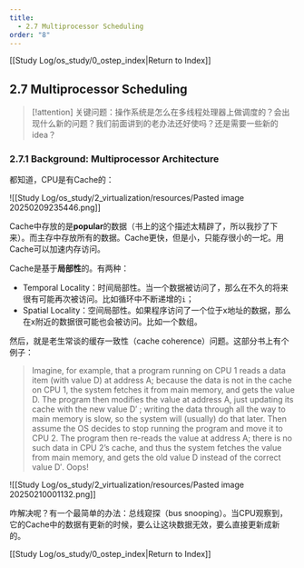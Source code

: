 ```yaml
---
title:
  - 2.7 Multiprocessor Scheduling
order: "8"
---
```

[[Study Log/os_study/0_ostep_index|Return to Index]]

## 2.7 Multiprocessor Scheduling

> [!attention]
> 关键问题：操作系统是怎么在多线程处理器上做调度的？会出现什么新的问题？我们前面讲到的老办法还好使吗？还是需要一些新的idea？

### 2.7.1 Background: Multiprocessor Architecture

都知道，CPU是有Cache的：

![[Study Log/os_study/2_virtualization/resources/Pasted image 20250209235446.png]]

Cache中存放的是**popular**的数据（书上的这个描述太精辟了，所以我抄了下来）。而主存中存放所有的数据。Cache更快，但是小，只能存很小的一坨。用Cache可以加速内存访问。

Cache是基于**局部性**的。有两种：

- Temporal Locality：时间局部性。当一个数据被访问了，那么在不久的将来很有可能再次被访问。比如循环中不断递增的`i`；
- Spatial Locality：空间局部性。如果程序访问了一个位于x地址的数据，那么在x附近的数据很可能也会被访问。比如一个数组。

然后，就是老生常谈的缓存一致性（cache coherence）问题。这部分书上有个例子：

> Imagine, for example, that a program running on CPU 1 reads a data item (with value D) at address A; because the data is not in the cache on CPU 1, the system fetches it from main memory, and gets the value D. The program then modifies the value at address A, just updating its cache with the new value D′ ; writing the data through all the way to main memory is slow, so the system will (usually) do that later. Then assume the OS decides to stop running the program and move it to CPU 2. The program then re-reads the value at address A; there is no such data in CPU 2’s cache, and thus the system fetches the value from main memory, and gets the old value D instead of the correct value D′. Oops!

![[Study Log/os_study/2_virtualization/resources/Pasted image 20250210001132.png]]

咋解决呢？有一个最简单的办法：总线窥探（bus snooping）。当CPU观察到，它的Cache中的数据有更新的时候，要么让这块数据无效，要么直接更新成新的。




[[Study Log/os_study/0_ostep_index|Return to Index]]